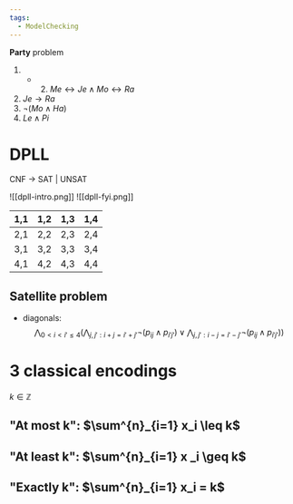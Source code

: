 ```yaml
---
tags:
  - ModelChecking
---
```

**Party** problem
1. + 2. $Me \leftrightarrow Je \land Mo \leftrightarrow Ra$
3. $Je \rightarrow Ra$
4. $\lnot (Mo \land Ha)$
5. $Le \land Pi$

# DPLL

CNF -> SAT | UNSAT

![[dpll-intro.png]]
![[dpll-fyi.png]]

| 1,1 | 1,2 | 1,3 | 1,4 |
| --- | --- | --- | --- |
| 2,1 | 2,2 | 2,3 | 2,4 |
| 3,1 | 3,2 | 3,3 | 3,4 |
| 4,1 | 4,2 | 4,3 | 4,4 |
## Satellite problem
- diagonals:
$$
\bigwedge_{0<i<i'\leq4}\biggl( \bigwedge_{j,j':i+j=i'+j'} \lnot(p_{ij} \land p_{i'j'}) \lor \bigwedge_{j,j':i-j=i'-j'}\lnot(p_{ij}\land p_{i'j'})\biggr)
$$

# 3 classical encodings

$k \in \mathbb{Z}$
## "At most k": $\sum^{n}_{i=1} x_i \leq k$

## "At least k": $\sum^{n}_{i=1} x _i \geq k$

## "Exactly k": $\sum^{n}_{i=1} x_i = k$
